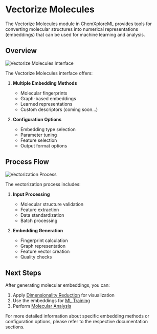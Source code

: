 # Vectorize Molecules

The Vectorize Molecules module in ChemXploreML provides tools for converting molecular structures into numerical representations (embeddings) that can be used for machine learning and analysis.

## Overview

![Vectorize Molecules Interface](/screenshots/vectorize-molecules/cxml-vectorize-molecules.png)

The Vectorize Molecules interface offers:

1. **Multiple Embedding Methods**
   - Molecular fingerprints
   - Graph-based embeddings
   - Learned representations
   - Custom descriptors (coming soon...)

2. **Configuration Options**
   - Embedding type selection
   - Parameter tuning
   - Feature selection
   - Output format options

## Process Flow

![Vectorization Process](/screenshots/vectorize-molecules/cxml-vectorize-molecules-1.png)

The vectorization process includes:

1. **Input Processing**
   - Molecular structure validation
   - Feature extraction
   - Data standardization
   - Batch processing

2. **Embedding Generation**
   - Fingerprint calculation
   - Graph representation
   - Feature vector creation
   - Quality checks

## Next Steps

After generating molecular embeddings, you can:

1. Apply [Dimensionality Reduction](/dimensionality-reduction/) for visualization
2. Use the embeddings for [ML Training](/ml-training/)
3. Perform [Molecular Analysis](/molecular-analysis/)

For more detailed information about specific embedding methods or configuration options, please refer to the respective documentation sections.
